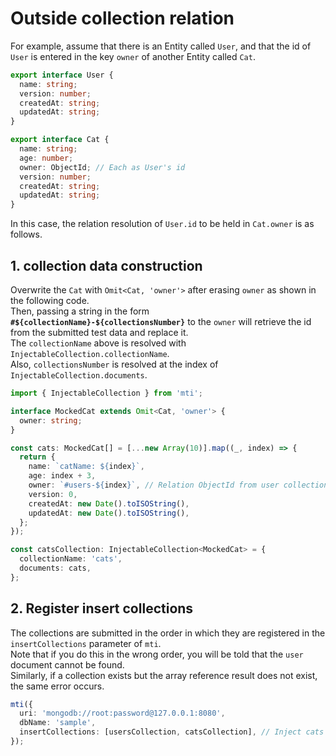 # Outside collection relation

For example, assume that there is an Entity called `User`, and that the id of `User` is entered in the key `owner` of another Entity called `Cat`.

```ts
export interface User {
  name: string;
  version: number;
  createdAt: string;
  updatedAt: string;
}

export interface Cat {
  name: string;
  age: number;
  owner: ObjectId; // Each as User's id
  version: number;
  createdAt: string;
  updatedAt: string;
}
```

In this case, the relation resolution of `User.id` to be held in `Cat.owner` is as follows.

## 1. collection data construction

Overwrite the `Cat` with `Omit<Cat, 'owner'>` after erasing `owner` as shown in the following code.  
Then, passing a string in the form **`#${collectionName}-${collectionsNumber}`** to the `owner` will retrieve the id from the submitted test data and replace it.  
The `collectionName` above is resolved with `InjectableCollection.collectionName`.  
Also, `collectionsNumber` is resolved at the index of `InjectableCollection.documents`.

```ts
import { InjectableCollection } from 'mti';

interface MockedCat extends Omit<Cat, 'owner'> {
  owner: string;
}

const cats: MockedCat[] = [...new Array(10)].map((_, index) => {
  return {
    name: `catName: ${index}`,
    age: index + 3,
    owner: `#users-${index}`, // Relation ObjectId from user collection's index
    version: 0,
    createdAt: new Date().toISOString(),
    updatedAt: new Date().toISOString(),
  };
});

const catsCollection: InjectableCollection<MockedCat> = {
  collectionName: 'cats',
  documents: cats,
};
```

## 2. Register insert collections

The collections are submitted in the order in which they are registered in the `insertCollections` parameter of `mti`.  
Note that if you do this in the wrong order, you will be told that the `user` document cannot be found.  
Similarly, if a collection exists but the array reference result does not exist, the same error occurs.

```ts
mti({
  uri: 'mongodb://root:password@127.0.0.1:8080',
  dbName: 'sample',
  insertCollections: [usersCollection, catsCollection], // Inject cats after users injected
});
```
